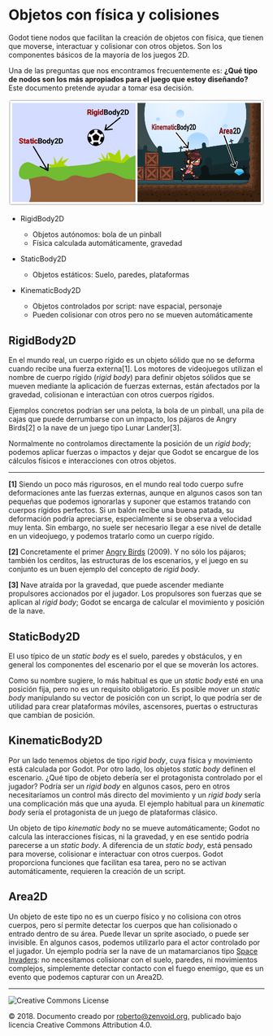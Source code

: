 # Objetos con física y colisiones

Godot tiene nodos que facilitan la creación de objetos con física, que tienen que moverse, interactuar y colisionar con otros objetos. Son los componentes básicos de la mayoría de los juegos 2D.

Una de las preguntas que nos encontramos frecuentemente es: __¿Qué tipo de nodos son los más apropiados para el juego que estoy diseñando?__ Este documento pretende ayudar a tomar esa decisión.

![](/Documentation/Images/PhysicsObjects.png)

* RigidBody2D
  * Objetos autónomos: bola de un pinball
  * Física calculada automáticamente, gravedad

* StaticBody2D
  * Objetos estáticos: Suelo, paredes, plataformas

* KinematicBody2D
  * Objetos controlados por script: nave espacial, personaje
  * Pueden colisionar con otros pero no se mueven automáticamente


## RigidBody2D

En el mundo real, un cuerpo rígido es un objeto sólido que no se deforma cuando recibe una fuerza externa[1]. Los motores de videojuegos utilizan el nombre de cuerpo rígido (_rigid body_) para definir objetos sólidos que se mueven mediante la aplicación de fuerzas externas, están afectados por la gravedad, colisionan e interactúan con otros cuerpos rígidos.

Ejemplos concretos podrían ser una pelota, la bola de un pinball, una pila de cajas que puede derrumbarse con un impacto, los pájaros de Angry Birds[2] o la nave de un juego tipo Lunar Lander[3].

Normalmente no controlamos directamente la posición de un _rigid body_; podemos aplicar fuerzas o impactos y dejar que Godot se encargue de los cálculos físicos e interacciones con otros objetos.

----

**[1]** Siendo un poco más rigurosos, en el mundo real todo cuerpo sufre deformaciones ante las fuerzas externas, aunque en algunos casos son tan pequeñas que podemos ignorarlas y suponer que estamos tratando con cuerpos rígidos perfectos. Si un balón recibe una buena patada, su deformación podría apreciarse, especialmente si se observa a velocidad muy lenta. Sin embargo, no suele ser necesario llegar a ese nivel de detalle en un videojuego, y podemos tratarlo como un cuerpo rígido.

**[2]** Concretamente el primer [Angry Birds](https://en.wikipedia.org/wiki/Angry_Birds_(video_game)) (2009). Y no sólo los pájaros; también los cerditos, las estructuras de los escenarios, y el juego en su conjunto es un buen ejemplo del concepto de _rigid body_.

**[3]** Nave atraída por la gravedad, que puede ascender mediante propulsores accionados por el jugador. Los propulsores son fuerzas que se aplican al _rigid body_; Godot se encarga de calcular el movimiento y posición de la nave.


## StaticBody2D

El uso típico de un _static body_ es el suelo, paredes y obstáculos, y en general los componentes del escenario por el que se moverán los actores.

Como su nombre sugiere, lo más habitual es que un _static body_ esté en una posición fija, pero no es un requisito obligatorio. Es posible mover un _static body_ manipulando su vector de posición con un script, lo que podría ser de utilidad para crear plataformas móviles, ascensores, puertas o estructuras que cambian de posición.


## KinematicBody2D

Por un lado tenemos objetos de tipo _rigid body_, cuya física y movimiento está calculada por Godot. Por otro lado, los objetos _static body_ definen el escenario. ¿Qué tipo de objeto debería ser el protagonista controlado por el jugador? Podría ser un _rigid body_ en algunos casos, pero en otros necesitaríamos un control más directo del movimiento y un _rigid body_ sería una complicación más que una ayuda. El ejemplo habitual para un _kinematic body_ sería el protagonista de un juego de plataformas clásico.

Un objeto de tipo _kinematic body_ no se mueve automáticamente; Godot no calcula las interacciones físicas, ni la gravedad, y en ese sentido podría parecerse a un _static body_. A diferencia de un _static body_, está pensado para moverse, colisionar e interactuar con otros cuerpos. Godot proporciona funciones que facilitan esa tarea, pero no se activan automáticamente, requieren la creación de un script.


## Area2D

Un objeto de este tipo no es un cuerpo físico y no colisiona con otros cuerpos, pero sí permite detectar los cuerpos que han colisionado o entrado dentro de su área. Puede llevar un sprite asociado, o puede ser invisible. En algunos casos, podemos utilizarlo para el actor controlado por el jugador. Un ejemplo podría ser la nave de un matamarcianos tipo [Space Invaders](https://en.wikipedia.org/wiki/Space_Invaders): no necesitamos colisionar con el suelo, paredes, ni movimientos complejos, simplemente detectar contacto con el fuego enemigo, que es un evento que podemos capturar con un Area2D.


----

![Creative Commons License](https://i.creativecommons.org/l/by/4.0/88x31.png)

© 2018. Documento creado por roberto@zenvoid.org, publicado bajo licencia Creative Commons Attribution 4.0.
